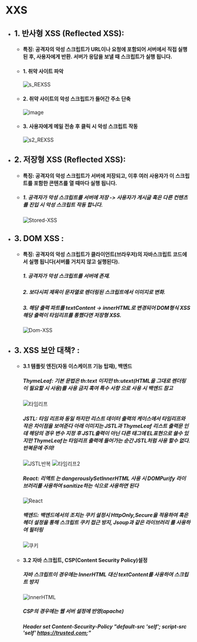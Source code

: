 # XXS
- ## 1. 반사형 XSS (Reflected XSS):  
  - #### 특징: 공격자의 악성 스크립트가 URL이나 요청에 포함되어 서버에서 직접 실행된 후, 사용자에게 반환. 서버가 응답을 보낼 때 스크립트가 실행 됩니다.
  - #### 1. 취약 사이트 파악
    ![s_REXSS](https://github.com/user-attachments/assets/aa39c1c9-ce41-41b9-9b8b-c9229e84b86c)
  - #### 2. 취약 사이트의 악성 스크립트가 들어간 주소 단축
    ![image](https://github.com/user-attachments/assets/fd5f69a4-feac-4a95-a049-faeb726fabf9)
  - #### 3. 사용자에게 메일 전송 후 클릭 시 악성 스크립트 작동
    ![s2_REXSS](https://github.com/user-attachments/assets/75fb7db3-9ce3-4f99-9f84-6dce148ad1b9)


- ## 2. 저장형 XSS (Reflected XSS):  
  - #### 특징: 공격자의 악성 스크립트가 서버에 저장되고, 이후 여러 사용자가 이 스크립트를 포함한 콘텐츠를 열 때마다 실행 됩니다.
  - ##### 1. 공격자가 악성 스크립트를 서버에 저장 -> 사용자가 게시글 혹은 다른 컨텐츠를 진입 시 악성 스크립트 작동 합니다.
    ![Stored-XSS](https://github.com/user-attachments/assets/1099afc9-0b1b-4035-9a13-46ad5c17b71b)

- ## 3. DOM XSS : 
  - #### 특징: 공격자의 악성 스크립트가 클라이언트(브라우저)의 자바스크립트 코드에서 실행 됩니다(서버를 거치지 않고 실행된다).
    ##### 1. 공격자가 악성 스크립트를 서버에 존재.   
    ##### 2. 보다시피 제목이 문자열로 렌더링된 스크립트에서 이미지로 변화.
    ##### 3. 해당 출력 파트를 textContent -> innerHTML로 변경되어 DOM형식 XSS 해당 출력이 타임리프를 통했다면 저장형 XSS.
    ![Dom-XSS](https://github.com/user-attachments/assets/420ba2b8-8209-4031-9543-5ee3dadd74c5)

- ## 3. XSS 보안 대책? :
  - #### 3.1 템플릿 엔진(자동 이스케이프 기능 탑재), 백엔드
    ##### ThymeLeaf: 기본 문법은 th:text 이지만 th:utext(HTML을 그대로 렌더링이 필요할 시 사용)를 사용 금지 혹여 특수 사항 으로 사용 시 백엔드 참고 
    ![타임리프](https://github.com/user-attachments/assets/696a653f-974b-4e86-b2e7-4444db0e95b9)  
    ##### JSTL: 타임 리프와 동일 하지만 리스트 데이터 출력의 케이스에서 타임리프와 작은 차이점을 보여준다 아래 이미지는 JSTL과 ThymeLeaf 리스트 출력문 인데 해당의 경우 변수 지정 후 JSTL출력이 아닌 다른 태그에 EL표현으로 쓸수 있지만 ThymeLeaf는 타임리프 출력에 들어가는 순간 JSTL처럼 사용 할수 없다. 반복문에 주의!
    ![JSTL반복](https://github.com/user-attachments/assets/cb991d2b-7230-48dc-b413-e97d3cb10786) ![타임리프2](https://github.com/user-attachments/assets/1972d57b-cfc6-44f2-8840-8e4a0bc2b483)  
    ##### React: 리액트 는 dangerouslySetInnerHTML 사용 시 DOMPurify 라이브러리를 사용하여 sanitize하는 식으로 사용하면 된다  
    ![React](https://github.com/user-attachments/assets/995d80a0-f1da-46b6-9982-730d1bb9f61a)  
    ##### 백엔드: 백엔드에서의 조치는 쿠키 설정시 HttpOnly,Secure을 적용하여 혹은 헤더 설정을 통해 스크립트 쿠키 접근 방지, Jsoup과 같은 라이브러리 를 사용하여 필터링  
    ![쿠키](https://github.com/user-attachments/assets/66116cc7-a043-405e-a45c-8fdac5af2b76)  
  - #### 3.2 자바 스크립트, CSP(Content Security Policy)설정 
    ##### 자바 스크립트이 경우에는 InnerHTML 대신 textContent를 사용하여 스크립트 방지   
    ![innerHTML](https://github.com/user-attachments/assets/29faad00-585b-4a1d-be5d-e7f8bb9b79fb)
    ##### CSP의 경우에는 웹 서버 설정에 반영(apache)
    ##### Header set Content-Security-Policy "default-src 'self'; script-src 'self' https://trusted.com;"


